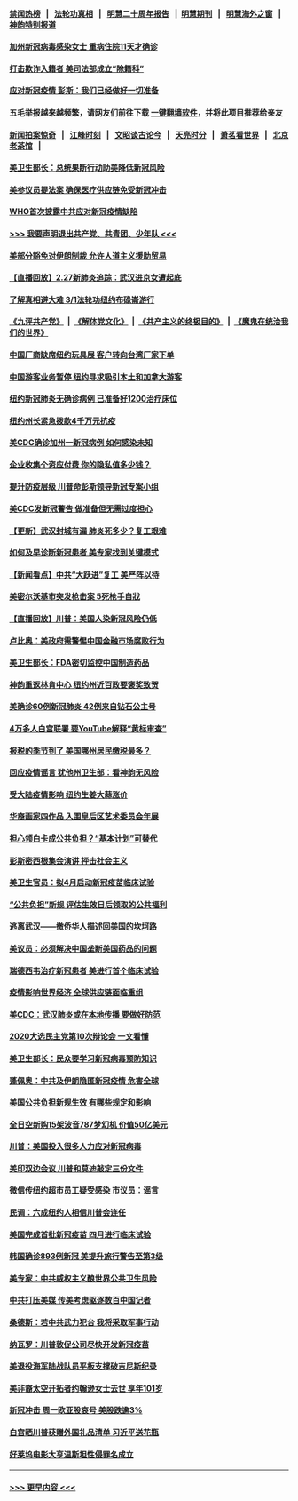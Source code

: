 #### [禁闻热榜](热点新闻.md?=0)  &nbsp;&nbsp;|&nbsp;&nbsp; [法轮功真相](https://github.com/gfw-breaker/truth/blob/master/README.md?=0) &nbsp;&nbsp;|&nbsp;&nbsp; [明慧二十周年报告](https://github.com/gfw-breaker/mh-reports/blob/master/README.md?=0) &nbsp;&nbsp;|&nbsp;&nbsp;[明慧期刊](https://github.com/gfw-breaker/mh-qikan) &nbsp;&nbsp;|&nbsp;&nbsp; [明慧海外之窗](https://github.com/gfw-breaker/mh-news/blob/master/README.md?=0) &nbsp;&nbsp;|&nbsp;&nbsp; [神韵特别报道](https://github.com/gfw-breaker/mh-news/blob/master/shenyun.md?=0)
#### [加州新冠病毒感染女士 重病住院11天才确诊](../pages/nsc412/n11901246.md?t=02280731) 
#### [打击欺诈入籍者 美司法部成立“除籍科”](../pages/nsc412/n11901364.md?t=02280731) 
#### [应对新冠疫情 彭斯：我们已经做好一切准备](../pages/nsc412/n11901268.md?t=02280731) 
#### 五毛举报越来越频繁，请网友们前往下载 [一键翻墙软件](https://github.com/gfw-breaker/ssr-accounts)，并将此项目推荐给亲友
#### [新闻拍案惊奇](https://github.com/gfw-breaker/banned-news/blob/master/pages/link4.md) &nbsp;&nbsp;|&nbsp;&nbsp; [江峰时刻](https://github.com/gfw-breaker/banned-news/blob/master/pages/link4.md) &nbsp;&nbsp;|&nbsp;&nbsp; [文昭谈古论今](https://github.com/gfw-breaker/banned-news/blob/master/pages/link4.md) &nbsp;&nbsp;|&nbsp;&nbsp; [天亮时分](https://github.com/gfw-breaker/banned-news/blob/master/pages/link4.md) &nbsp;&nbsp;|&nbsp;&nbsp; [萧茗看世界](https://github.com/gfw-breaker/banned-news/blob/master/pages/link4.md) &nbsp;&nbsp;|&nbsp;&nbsp; [北京老茶馆](https://github.com/gfw-breaker/banned-news/blob/master/pages/link4.md) &nbsp;&nbsp;|&nbsp;&nbsp; 
#### [美卫生部长：总统果断行动助美降低新冠风险](../pages/nsc412/n11900906.md?t=02280731) 
#### [美参议员提法案 确保医疗供应链免受新冠冲击](../pages/nsc412/n11901144.md?t=02280731) 
#### [WHO首次披露中共应对新冠疫情缺陷](../pages/nsc412/n11900978.md?t=02280731) 
#### [>>> 我要声明退出共产党、共青团、少年队 <<<](https://github.com/begood0513/goodnews/blob/master/quit/letter.md) 
#### [美部分豁免对伊朗制裁 允许人道主义援助贸易](../pages/nsc412/n11900859.md?t=02280731) 
#### [【直播回放】2.27新肺炎追踪：武汉进京女遭起底](../pages/nsc412/n11900415.md?t=02280731) 
#### [了解真相避大难  3/1法轮功纽约布碌崙游行](../pages/nsc412/n11899501.md?t=02280731) 
#### [《九评共产党》](https://github.com/begood0513/9ping.md/blob/master/README.md) &nbsp;|&nbsp; [《解体党文化》](../../../../jtdwh.md/blob/master/README.md)  &nbsp;|&nbsp; [《共产主义的终极目的》](../../../../gczydzjmd.md/blob/master/README.md) &nbsp;|&nbsp; [《魔鬼在统治我们的世界》](../../../../mgztzwmdsj.md/blob/master/README.md) 
#### [中国厂商缺席纽约玩具展  客户转向台湾厂家下单](../pages/nsc412/n11899505.md?t=02280731) 
#### [中国游客业务暂停  纽约寻求吸引本土和加拿大游客](../pages/nsc412/n11899492.md?t=02280731) 
#### [纽约新冠肺炎无确诊病例  已准备好1200治疗床位](../pages/nsc412/n11899474.md?t=02280731) 
#### [纽约州长紧急拨款4千万元抗疫](../pages/nsc412/n11899477.md?t=02280731) 
#### [美CDC确诊加州一新冠病例 如何感染未知](../pages/nsc412/n11899165.md?t=02280731) 
#### [企业收集个资应付费 你的隐私值多少钱？](../pages/nsc412/n11898097.md?t=02280731) 
#### [提升防疫层级 川普命彭斯领导新冠专案小组](../pages/nsc412/n11898934.md?t=02280731) 
#### [美CDC发新冠警告 做准备但无需过度担心](../pages/nsc412/n11898923.md?t=02280731) 
#### [【更新】武汉封城有漏 肺炎死多少？复工艰难](../pages/nsc412/n11890652.md?t=02280731) 
#### [如何及早诊断新冠患者 美专家找到关键模式](../pages/nsc412/n11898626.md?t=02280731) 
#### [【新闻看点】中共“大跃进”复工 美严阵以待](../pages/nsc412/n11898221.md?t=02280731) 
#### [美密尔沃基市突发枪击案 5死枪手自戕](../pages/nsc412/n11898687.md?t=02280731) 
#### [【直播回放】川普：美国人染新冠风险仍低](../pages/nsc412/n11898088.md?t=02280731) 
#### [卢比奥：美政府需警惕中国金融市场腐败行为](../pages/nsc412/n11898327.md?t=02280731) 
#### [美卫生部长：FDA密切监控中国制造药品](../pages/nsc412/n11898231.md?t=02280731) 
#### [神韵重返林肯中心 纽约州近百政要褒奖致贺](../pages/nsc412/n11893366.md?t=02280731) 
#### [美确诊60例新冠肺炎 42例来自钻石公主号](../pages/nsc412/n11898098.md?t=02280731) 
#### [4万多人白宫联署 要YouTube解释“黄标审查”](../pages/nsc412/n11897803.md?t=02280731) 
#### [报税的季节到了 美国哪州居民缴税最多？](../pages/nsc412/n11897626.md?t=02280731) 
#### [回应疫情谣言 犹他州卫生部：看神韵无风险](../pages/nsc412/n11896078.md?t=02280731) 
#### [受大陆疫情影响  纽约生姜大蒜涨价](../pages/nsc412/n11896485.md?t=02280731) 
#### [华裔画家四作品  入围皇后区艺术委员会年展](../pages/nsc412/n11896497.md?t=02280731) 
#### [担心领白卡成公共负担？“基本计划”可替代](../pages/nsc412/n11896478.md?t=02280731) 
#### [彭斯密西根集会演讲 抨击社会主义](../pages/nsc412/n11896543.md?t=02280731) 
#### [美卫生官员：拟4月启动新冠疫苗临床试验](../pages/nsc412/n11896357.md?t=02280731) 
#### [“公共负担”新规  评估生效日后领取的公共福利](../pages/nsc412/n11893847.md?t=02280731) 
#### [逃离武汉——撤侨华人描述回美国的坎坷路](../pages/nsc412/n11895897.md?t=02280731) 
#### [美议员：必须解决中国垄断美国药品的问题](../pages/nsc412/n11895991.md?t=02280731) 
#### [瑞德西韦治疗新冠患者 美进行首个临床试验](../pages/nsc412/n11895845.md?t=02280731) 
#### [疫情影响世界经济 全球供应链面临重组](../pages/nsc412/n11895634.md?t=02280731) 
#### [美CDC：武汉肺炎或在本地传播 要做好防范](../pages/nsc412/n11895597.md?t=02280731) 
#### [2020大选民主党第10次辩论会 一文看懂](../pages/nsc412/n11895486.md?t=02280731) 
#### [美卫生部长：民众要学习新冠病毒预防知识](../pages/nsc412/n11895308.md?t=02280731) 
#### [蓬佩奥：中共及伊朗隐匿新冠疫情 危害全球](../pages/nsc412/n11895492.md?t=02280731) 
#### [美国公共负担新规生效 有哪些规定和影响](../pages/nsc412/n11893866.md?t=02280731) 
#### [全日空新购15架波音787梦幻机 价值50亿美元](../pages/nsc412/n11895154.md?t=02280731) 
#### [川普：美国投入很多人力应对新冠病毒](../pages/nsc412/n11894977.md?t=02280731) 
#### [美印双边会议 川普和莫迪敲定三份文件](../pages/nsc412/n11894247.md?t=02280731) 
#### [微信传纽约超市员工疑受感染  市议员：谣言](../pages/nsc412/n11893861.md?t=02280731) 
#### [民调：六成纽约人相信川普会连任](../pages/nsc412/n11893884.md?t=02280731) 
#### [美国完成首批新冠疫苗 四月进行临床试验](../pages/nsc412/n11893526.md?t=02280731) 
#### [韩国确诊893例新冠 美提升旅行警告至第3级](../pages/nsc412/n11893662.md?t=02280731) 
#### [美专家：中共威权主义酿世界公共卫生风险](../pages/nsc412/n11893474.md?t=02280731) 
#### [中共打压美媒 传美考虑驱逐数百中国记者](../pages/nsc412/n11893178.md?t=02280731) 
#### [桑德斯：若中共武力犯台 我将采取军事行动](../pages/nsc412/n11893282.md?t=02280731) 
#### [纳瓦罗：川普敦促公司尽快开发新冠疫苗](../pages/nsc412/n11893211.md?t=02280731) 
#### [美退役海军陆战队员平板支撑破吉尼斯纪录](../pages/nsc412/n11893022.md?t=02280731) 
#### [美非裔太空开拓者约翰逊女士去世 享年101岁](../pages/nsc412/n11892917.md?t=02280731) 
#### [新冠冲击 周一欧亚股哀号 美股跌逾3%](../pages/nsc412/n11892648.md?t=02280731) 
#### [白宫晒川普获赠外国礼品清单 习近平送花瓶](../pages/nsc412/n11892985.md?t=02280731) 
#### [好莱坞电影大亨温斯坦性侵罪名成立](../pages/nsc412/n11892907.md?t=02280731) 

----
#### [ >>> 更早内容 <<< ](../indexes/nsc412-earlier.md)
